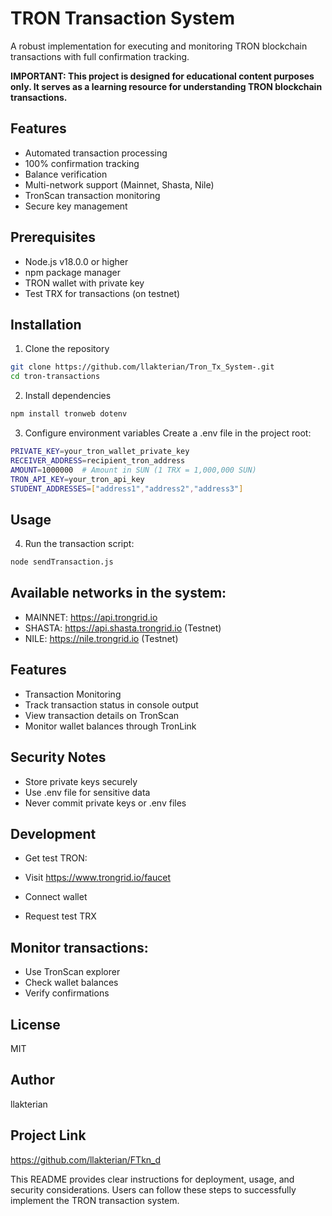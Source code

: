 # TRON Transaction System

A robust implementation for executing and monitoring TRON blockchain transactions with full confirmation tracking.

**IMPORTANT: This project is designed for educational content purposes only. It serves as a learning resource for understanding TRON blockchain transactions.**

## Features

- Automated transaction processing
- 100% confirmation tracking
- Balance verification
- Multi-network support (Mainnet, Shasta, Nile)
- TronScan transaction monitoring
- Secure key management

## Prerequisites

- Node.js v18.0.0 or higher
- npm package manager
- TRON wallet with private key
- Test TRX for transactions (on testnet)

## Installation

1. Clone the repository

```bash
git clone https://github.com/llakterian/Tron_Tx_System-.git
cd tron-transactions
```

2. Install dependencies

```bash
npm install tronweb dotenv
```

3. Configure environment variables Create a .env file in the project root:

```bash
PRIVATE_KEY=your_tron_wallet_private_key
RECEIVER_ADDRESS=recipient_tron_address
AMOUNT=1000000  # Amount in SUN (1 TRX = 1,000,000 SUN)
TRON_API_KEY=your_tron_api_key
STUDENT_ADDRESSES=["address1","address2","address3"]
```

## Usage

4. Run the transaction script:

```bash
node sendTransaction.js
```

## Available networks in the system:

- MAINNET: https://api.trongrid.io
- SHASTA: https://api.shasta.trongrid.io (Testnet)
- NILE: https://nile.trongrid.io (Testnet)

## Features

- Transaction Monitoring
- Track transaction status in console output
- View transaction details on TronScan
- Monitor wallet balances through TronLink

## Security Notes

- Store private keys securely
- Use .env file for sensitive data
- Never commit private keys or .env files

## Development

- Get test TRON:

- Visit https://www.trongrid.io/faucet
- Connect wallet
- Request test TRX

## Monitor transactions:

- Use TronScan explorer
- Check wallet balances
- Verify confirmations

## License

MIT

## Author

llakterian

## Project Link

https://github.com/llakterian/FTkn_d

<javascript>
This README provides clear instructions for deployment, usage, and security considerations. Users can follow these steps to successfully implement the TRON transaction system.
</javascript>

